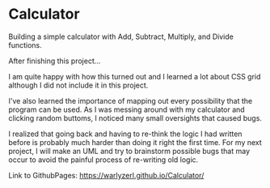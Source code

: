 # Calculator
Building a simple calculator with Add, Subtract, Multiply, and Divide functions.


After finishing this project...

I am quite happy with how this turned out and I learned a lot about CSS grid although I did not include it in this project. 

I've also learned the importance of mapping out every possibility that the program can be used.
As I was messing around with my calculator and clicking random buttoms, I noticed many small oversights that caused bugs. 

I realized that going back and having to re-think the logic I had written before is probably much harder than doing it right the first time. For my next project, I will make an UML and try to brainstorm possible bugs that may occur to avoid the painful process of re-writing old logic.

Link to GithubPages: https://warlyzerl.github.io/Calculator/